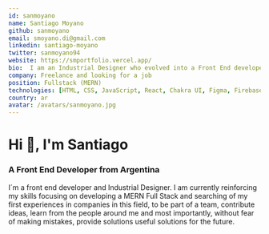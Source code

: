 ```yaml
---
id: sanmoyano
name: Santiago Moyano   
github: sanmoyano
email: smoyano.di@gmail.com 
linkedin: santiago-moyano
twitter: sanmoyano94
website: https://smportfolio.vercel.app/
bio:  I am an Industrial Designer who evolved into a Front End developer. Specialized in Web Development using React.JS as the main technology.
company: Freelance and looking for a job
position: Fullstack (MERN)
technologies: [HTML, CSS, JavaScript, React, Chakra UI, Figma, Firebase]
country: ar
avatar: /avatars/sanmoyano.jpg
---
```


# Hi 👋, I'm Santiago
### A Front End Developer from Argentina

I´m a front end developer and Industrial Designer.
I am currently reinforcing my skills focusing on developing a MERN Full Stack and searching of my first experiences in companies in this field, to be part of a team, contribute ideas, learn from the people around me and most importantly, without fear of making mistakes, provide solutions useful solutions for the future.

